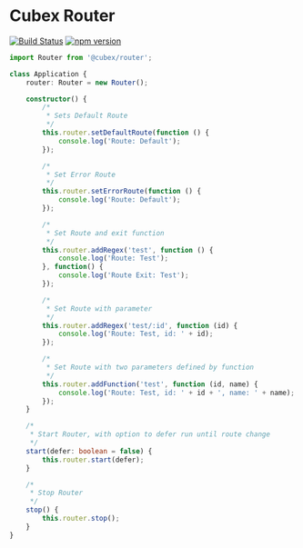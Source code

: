 # Cubex Router

[![Build Status](https://travis-ci.org/Cubex30/router.svg?branch=master)](https://travis-ci.org/Cubex30/router) [![npm version](https://badge.fury.io/js/@cubex/router.svg)](https://badge.fury.io/js/@cubex/router)

```` TypeScript
import Router from '@cubex/router';

class Application {
    router: Router = new Router();

    constructor() {
        /*
         * Sets Default Route
         */
        this.router.setDefaultRoute(function () {
            console.log('Route: Default');
        });

        /*
         * Set Error Route
         */
        this.router.setErrorRoute(function () {
            console.log('Route: Default');
        });

        /*
         * Set Route and exit function
         */
        this.router.addRegex('test', function () {
            console.log('Route: Test');
        }, function() {
            console.log('Route Exit: Test');
        });

        /*
         * Set Route with parameter
         */
        this.router.addRegex('test/:id', function (id) {
            console.log('Route: Test, id: ' + id);
        });

        /*
         * Set Route with two parameters defined by function
         */
        this.router.addFunction('test', function (id, name) {
            console.log('Route: Test, id: ' + id + ', name: ' + name);
        });
    }

    /*
     * Start Router, with option to defer run until route change
     */
    start(defer: boolean = false) {
        this.router.start(defer);
    }

    /*
     * Stop Router
     */
    stop() {
        this.router.stop();
    }
}
````